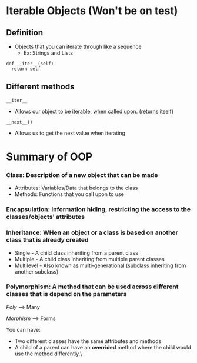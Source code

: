 # Iterable Objects (Won't be on test) 
## Definition
* Objects that you can iterate through like a sequence
  * Ex: Strings and Lists 

```
def __iter__(self)
  return self
```
## Different methods 
```
__iter__
```
* Allows our object to be iterable, when called upon. (returns itself)

```
__next__()
```
* Allows us to get the next value when iterating
 
 # Summary of OOP 
 
 ### Class: Description of a new object that can be made 
  * Attributes: Variables/Data that belongs to the class
  * Methods: Functions that you call upon to use 

### Encapsulation: Information hiding, restricting the access to the classes/objects' attributes 

### Inheritance: WHen an object or a class is based on another class that is already created
  * Single - A child class inheriting from a parent class
  * Multiple - A child class inheriting from multiple parent classes 
  * Multilevel - Also known as multi-generational (subclass inheriting from another subclass) 

### Polymorphism: A method that can be used across different classes that is depend on the parameters 

*Poly* --> Many 

*Morphism* --> Forms 

You can have:

  * Two different classes have the same attributes and methods 
  * A child of a parent can have an **overrided** method where the child would use the method differently.\
   

